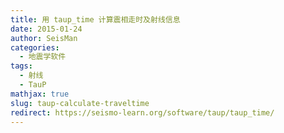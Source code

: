 ```yaml
---
title: 用 taup_time 计算震相走时及射线信息
date: 2015-01-24
author: SeisMan
categories:
  - 地震学软件
tags:
  - 射线
  - TauP
mathjax: true
slug: taup-calculate-traveltime
redirect: https://seismo-learn.org/software/taup/taup_time/
---
```


